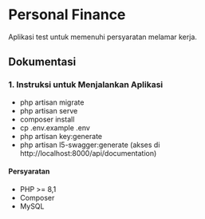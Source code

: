 # Personal Finance

Aplikasi test untuk memenuhi persyaratan melamar kerja.

## Dokumentasi

### 1. Instruksi untuk Menjalankan Aplikasi

-    php artisan migrate
-    php artisan serve
-    composer install
-    cp .env.example .env
-    php artisan key:generate
-    php artisan l5-swagger:generate (akses di http://localhost:8000/api/documentation)

#### Persyaratan

-   PHP >= 8,1
-   Composer
-   MySQL


